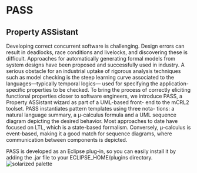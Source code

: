 PASS
=========

## Property ASSistant

Developing correct concurrent software is challenging. Design errors
can result in deadlocks, race conditions and livelocks, and discovering these is
difficult. Approaches for automatically generating formal models from system
designs have been proposed and successfully used in industry. A serious obstacle
for an industrial uptake of rigorous analysis techniques such as model checking is
the steep learning curve associated to the languages—typically temporal logics—
used for specifying the application-specific properties to be checked. To bring the
process of correctly eliciting functional properties closer to software engineers,
we introduce PASS, a Property ASSistant wizard as part of a UML-based front-
end to the mCRL2 toolset. PASS instantiates pattern templates using three nota-
tions: a natural language summary, a μ-calculus formula and a UML sequence
diagram depicting the desired behavior. Most approaches to date have focused
on LTL, which is a state-based formalism. Conversely, μ-calculus is event-based,
making it a good match for sequence diagrams, where communication between
components is depicted. 

PASS is developed as an Eclipse plug-in, so you can easily install it by adding the .jar file to your ECLIPSE_HOME/plugins directory.
![solarized palette](https://github.com/altercation/solarized/raw/master/img/solarized-palette.png)